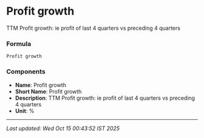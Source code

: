 # Profit growth
TTM Profit growth: ie profit of last 4 quarters vs preceding 4 quarters

### Formula
```text
Profit growth
```


### Components
- **Name**: Profit growth
- **Short Name**: Profit growth
- **Description**: TTM Profit growth: ie profit of last 4 quarters vs preceding 4 quarters
- **Unit**: %

---
*Last updated: Wed Oct 15 00:43:52 IST 2025*
